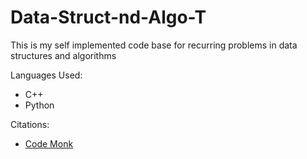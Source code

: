# Data-Struct-nd-Algo-T
This is my self implemented code base for recurring problems in data structures and algorithms

Languages Used: 

* C++
* Python

Citations:

* [Code Monk](https://www.hackerearth.com/practice/codemonk/)
